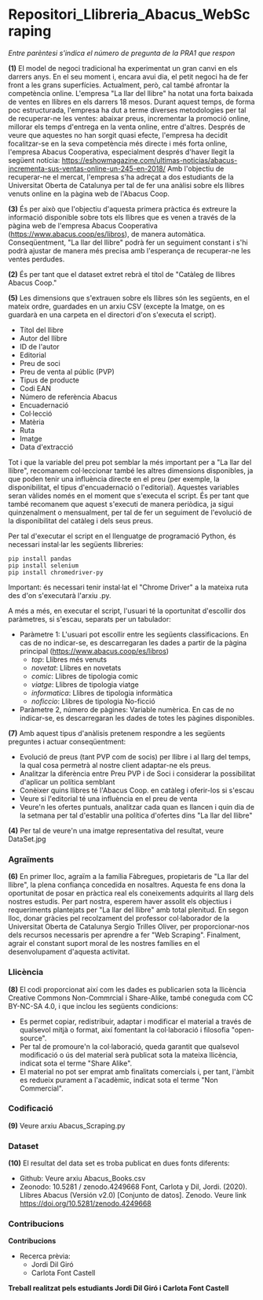 # Repositori_Llibreria_Abacus_WebScraping

*Entre parèntesi s'indica el número de pregunta de la PRA1 que respon*

**(1)** El model de negoci tradicional ha experimentat un gran canvi en els darrers anys. En el seu moment i, encara avui dia, el petit negoci ha de fer front a les grans superfícies. Actualment, però, cal també afrontar la competència online. 
L'empresa "La llar del llibre" ha notat una forta baixada de ventes en llibres en els darrers 18 mesos. Durant aquest temps, de forma poc estructurada, l'empresa ha dut a terme diverses metodologies per tal de recuperar-ne les ventes: abaixar preus, incrementar la promoció online, millorar els temps d'entrega en la venta online, entre d'altres. 
Després de veure que aquestes no han sorgit quasi efecte, l'empresa ha decidit focalitzar-se en la seva competència més directe i més forta online, l'empresa Abacus Cooperativa, especialment després d'haver llegit la següent notícia: https://eshowmagazine.com/ultimas-noticias/abacus-incrementa-sus-ventas-online-un-245-en-2018/
Amb l'objectiu de recuperar-ne el mercat, l'empresa s'ha adreçat a dos estudiants de la Universitat Oberta de Catalunya per tal de fer una anàlisi sobre els llibres venuts online en la pàgina web de l'Abacus Coop. 

**(3)** És per això que l'objectiu d'aquesta primera pràctica és extreure la informació disponible sobre tots els llibres que es venen a través de la pàgina web de l'empresa Abacus Cooperativa (https://www.abacus.coop/es/libros), de manera automàtica. Conseqüentment, "La llar del llibre" podrà fer un seguiment constant i s'hi podrà ajustar de manera més precisa amb l'esperança de recuperar-ne les ventes perdudes. 

**(2)** És per tant que el dataset extret rebrà el títol de "Catàleg de llibres Abacus Coop."

**(5)** Les dimensions que s'extrauen sobre els llibres són les següents, en el mateix ordre, guardades en un arxiu CSV (excepte la Imatge, on es guardarà en una carpeta en el directori d'on s'executa el script). 
- Títol del llibre
- Autor del llibre
- ID de l'autor
- Editorial
- Preu de soci
- Preu de venta al públic (PVP)
- Tipus de producte
- Codi EAN
- Número de referència Abacus
- Encuadernació
- Col·lecció
- Matèria
- Ruta
- Imatge
- Data d'extracció

Tot i que la variable del preu pot semblar la més important per a "La llar del llibre", recomanem col·leccionar també les altres dimensions disponibles, ja que poden tenir una influència directe en el preu (per exemple, la disponibilitat, el tipus d'encuadernació o l'editorial). 
Aquestes variables seran vàlides només en el moment que s'executa el script. És per tant que també recomanem que aquest s'executi de manera periòdica, ja sigui quinzenalment o mensualment, per tal de fer un seguiment de l'evolució de la disponibilitat del catàleg i dels seus preus. 

Per tal d'executar el script en el llenguatge de programació Python, és necessari instal·lar les següents llibreries:

```
pip install pandas
pip install selenium
pip install chromedriver-py
```
Important: és necessari tenir instal·lat el "Chrome Driver" a la mateixa ruta des d'on s'executarà l'arxiu .py. 

A més a més, en executar el script, l'usuari té la oportunitat d'escollir dos paràmetres, si s'escau, separats per un tabulador:
- Paràmetre 1: L'usuari pot escollir entre les següents classificacions. En cas de no indicar-se, es descarregaran les dades a partir de la pàgina principal (https://www.abacus.coop/es/libros)
  - *top*: Llibres més venuts
  - *novetat*: Llibres en novetats
  - *comic*: Llibres de tipologia comic
  - *viatge*: Llibres de tipologia viatge
  - *informatica*: Llibres de tipologia informàtica
  - *noficcio*: Llibres de tipologia No-ficció
- Paràmetre 2, número de pàgines: Variable numèrica. En cas de no indicar-se, es descarregaran les dades de totes les pàgines disponibles. 

**(7)** Amb aquest tipus d'anàlisis pretenem respondre a les següents preguntes i actuar conseqüentment:
- Evolució de preus (tant PVP com de socis) per llibre i al llarg del temps, la qual cosa permetrà al nostre client adaptar-ne els preus.
- Analitzar la diferència entre Preu PVP i de Soci i considerar la possibilitat d'aplicar un política semblant
- Conèixer quins llibres té l'Abacus Coop. en catàleg i oferir-los si s'escau
- Veure si l'editorial té una influència en el preu de venta
- Veure'n les ofertes puntuals, analitzar cada quan es llancen i quin dia de la setmana per tal d'establir una política d'ofertes dins "La llar del llibre"

**(4)** Per tal de veure'n una imatge representativa del resultat, veure DataSet.jpg

### Agraïments
**(6)** En primer lloc, agraïm a la família Fàbregues, propietaris de "La llar del llibre", la plena confiança concedida en nosaltres. Aquesta fe ens dona la oportunitat de posar en pràctica real els coneixements adquirits al llarg dels nostres estudis. Per part nostra, esperem haver assolit els objectius i requeriments plantejats per "La llar del llibre" amb total plenitud. 
En segon lloc, donar gràcies pel recolzament del professor col·laborador de la Universitat Oberta de Catalunya Sergio Trilles Oliver, per proporcionar-nos dels recursos necessaris per aprendre a fer "Web Scraping". 
Finalment, agrair el constant suport moral de les nostres famílies en el desenvolupament d'aquesta activitat. 

### Llicència
**(8)** El codi proporcionat així com les dades es publicarien sota la llicència Creative Commons Non-Commrcial i Share-Alike, també coneguda com CC BY-NC-SA 4.0, i que inclou les següents condicions:
- Es permet copiar, redistribuir, adaptar i modificar el material a través de qualsevol mitjà o format, així fomentant la col·laboració i filosofia "open-source".
- Per tal de promoure'n la col·laboració, queda garantit que qualsevol modificació o ús del material serà publicat sota la mateixa llicència, indicat sota el terme "Share Alike". 
- El material no pot ser emprat amb finalitats comercials i, per tant, l'àmbit es redueix purament a l'acadèmic, indicat sota el terme "Non Commercial". 

### Codificació
**(9)** Veure arxiu Abacus_Scraping.py

### Dataset
**(10)** El resultat del data set es troba publicat en dues fonts diferents:
- Github: Veure arxiu Abacus_Books.csv
- Zeonodo: 10.5281 / zenodo.4249668
  Font, Carlota y Dil, Jordi. (2020). Llibres Abacus (Versión v2.0) [Conjunto de datos]. Zenodo. Veure link https://doi.org/10.5281/zenodo.4249668

### Contribucions
**Contribucions**	                  
- Recerca prèvia:
  - Jordi Dil Giró
  - Carlota Font Castell


**Treball realitzat pels estudiants Jordi Dil Giró i Carlota Font Castell**
